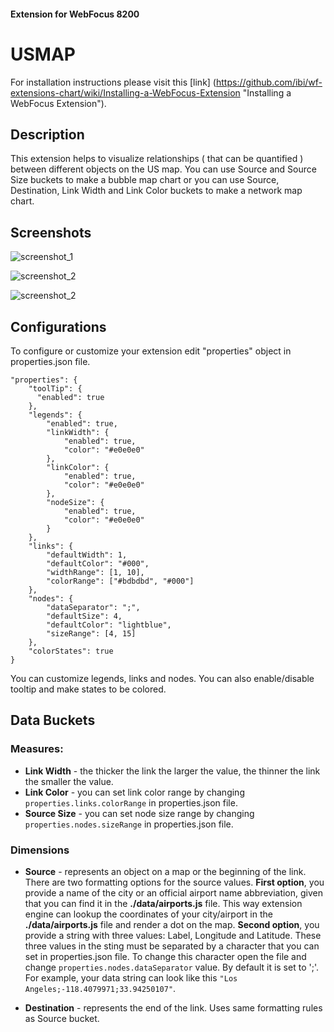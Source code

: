 
#### Extension for WebFocus 8200

# USMAP

For installation instructions please visit this [link] (https://github.com/ibi/wf-extensions-chart/wiki/Installing-a-WebFocus-Extension "Installing a WebFocus Extension").

## Description

This extension helps to visualize relationships ( that can be quantified ) between different objects on the US map. You can use Source and Source Size buckets to make a bubble map chart or you can use Source, Destination, Link Width and Link Color buckets to make a network map chart.

## Screenshots

![screenshot_1](https://github.com/ibi/wf-extensions-chart/blob/master/com.ibi.usmap/screenshots/1.png)

![screenshot_2](https://github.com/ibi/wf-extensions-chart/blob/master/com.ibi.usmap/screenshots/2.png)

![screenshot_2](https://github.com/ibi/wf-extensions-chart/blob/master/com.ibi.usmap/screenshots/3.png)

## Configurations

To configure or customize your extension edit "properties" object in properties.json file.
	
	"properties": {
	    "toolTip": {
	      "enabled": true
	    },
	    "legends": {
	    	"enabled": true,
	    	"linkWidth": {
	    		"enabled": true,
	    		"color": "#e0e0e0"
	    	},
	    	"linkColor": {
	    		"enabled": true,
	    		"color": "#e0e0e0"
	    	},
	    	"nodeSize": {
	    		"enabled": true,
	    		"color": "#e0e0e0"
	    	}
	    },
	    "links": {
	    	"defaultWidth": 1,
	    	"defaultColor": "#000",
	    	"widthRange": [1, 10],
	    	"colorRange": ["#bdbdbd", "#000"]
	    },
	    "nodes": {
	    	"dataSeparator": ";",
	    	"defaultSize": 4,
	    	"defaultColor": "lightblue",
	    	"sizeRange": [4, 15]
	    },
	    "colorStates": true
	}
	
You can customize legends, links and nodes. You can also enable/disable tooltip and make states to be colored.
## Data Buckets

### Measures:
* **Link Width** - the thicker the link the larger the value, the thinner the link the smaller the value.
* **Link Color** - you can set link color range by changing `properties.links.colorRange` in properties.json file.
* **Source Size** - you can set node size range by changing `properties.nodes.sizeRange` in properties.json file.

### Dimensions
* **Source** - represents an object on a map or the beginning of the link. There are two formatting options for the source values. **First option**, you provide a name of the city or an official airport name abbreviation, given that you can find it in the **./data/airports.js** file. This way extension engine can lookup the coordinates of your city/airport in the **./data/airports.js** file and render a dot on the map. **Second option**, you provide a string with three values: Label, Longitude and Latitude. These three values in the sting must be separated by a character that you can set in properties.json file. To change this character open the file and change `properties.nodes.dataSeparator` value. By default it is set to ';'. For example, your data string can look like this `"Los Angeles;-118.4079971;33.94250107"`.

* **Destination** - represents the end of the link. Uses same formatting rules as Source bucket.
